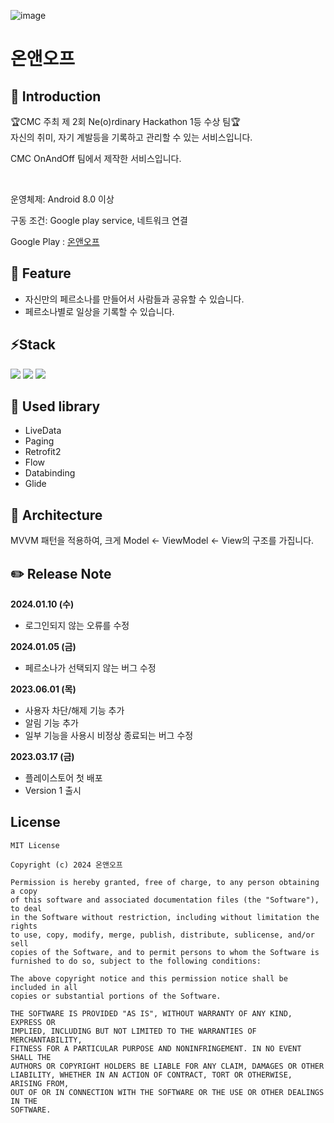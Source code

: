 ![image](https://github.com/CMC-Hackathon-Team1/OnAndOff-Android/assets/60818655/7c68cf2a-ed49-428f-9e33-b117796b2969)

# 온앤오프

## 🚥 Introduction

🏆CMC 주최 제 2회 Ne(o)rdinary Hackathon 1등 수상 팀🏆<br>
자신의 취미, 자기 계발등을 기록하고 관리할 수 있는 서비스입니다.

CMC OnAndOff 팀에서 제작한 서비스입니다.

<br>

운영체제: Android 8.0 이상

구동 조건: Google play service, 네트워크 연결

Google Play : <a href="https://play.google.com/store/apps/details?id=com.onandoff.onandoff_android">온앤오프</a>

## 📱 Feature ##
- 자신만의 페르소나를 만들어서 사람들과 공유할 수 있습니다.
- 페르소나별로 일상을 기록할 수 있습니다.

## ⚡Stack
<img src="https://img.shields.io/badge/Android-3DDC84?style=for-the-badge&logo=Android&logoColor=white"> <img src="https://img.shields.io/badge/Kotlin-7F52FF?style=for-the-badge&logo=Kotlin&logoColor=white"> <img src="https://img.shields.io/badge/Gradle-02303A?style=for-the-badge&logo=Gradle&logoColor=white">

## 📕 Used library
* LiveData
* Paging
* Retrofit2
* Flow
* Databinding
* Glide

## 🐾 Architecture
MVVM 패턴을 적용하여, 크게 Model <- ViewModel <- View의 구조를 가집니다.

## ✏️ Release Note

**2024.01.10 (수)**
- 로그인되지 않는 오류를 수정

**2024.01.05 (금)**
- 페르소나가 선택되지 않는 버그 수정

**2023.06.01 (목)**
- 사용자 차단/해제 기능 추가
- 알림 기능 추가
- 일부 기능을 사용시 비정상 종료되는 버그 수정

**2023.03.17 (금)**
- 플레이스토어 첫 배포
- Version 1 출시

## License
```
MIT License

Copyright (c) 2024 온앤오프

Permission is hereby granted, free of charge, to any person obtaining a copy
of this software and associated documentation files (the "Software"), to deal
in the Software without restriction, including without limitation the rights
to use, copy, modify, merge, publish, distribute, sublicense, and/or sell
copies of the Software, and to permit persons to whom the Software is
furnished to do so, subject to the following conditions:

The above copyright notice and this permission notice shall be included in all
copies or substantial portions of the Software.

THE SOFTWARE IS PROVIDED "AS IS", WITHOUT WARRANTY OF ANY KIND, EXPRESS OR
IMPLIED, INCLUDING BUT NOT LIMITED TO THE WARRANTIES OF MERCHANTABILITY,
FITNESS FOR A PARTICULAR PURPOSE AND NONINFRINGEMENT. IN NO EVENT SHALL THE
AUTHORS OR COPYRIGHT HOLDERS BE LIABLE FOR ANY CLAIM, DAMAGES OR OTHER
LIABILITY, WHETHER IN AN ACTION OF CONTRACT, TORT OR OTHERWISE, ARISING FROM,
OUT OF OR IN CONNECTION WITH THE SOFTWARE OR THE USE OR OTHER DEALINGS IN THE
SOFTWARE.
```
